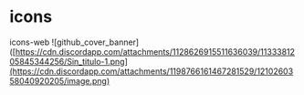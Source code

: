 # icons
icons-web
![github_cover_banner]([https://cdn.discordapp.com/attachments/1128626915511636039/1133381205845344256/Sin_titulo-1.png](https://cdn.discordapp.com/attachments/1198766161467281529/1210260358040920205/image.png)

